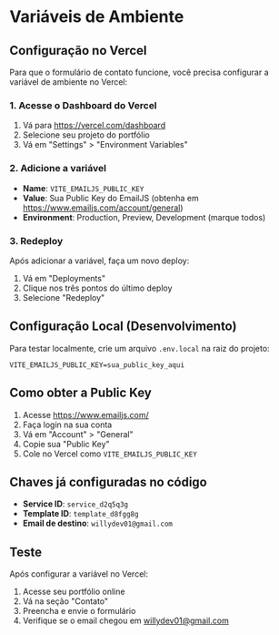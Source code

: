 # Variáveis de Ambiente

## Configuração no Vercel

Para que o formulário de contato funcione, você precisa configurar a variável de ambiente no Vercel:

### 1. Acesse o Dashboard do Vercel
1. Vá para https://vercel.com/dashboard
2. Selecione seu projeto do portfólio
3. Vá em "Settings" > "Environment Variables"

### 2. Adicione a variável
- **Name**: `VITE_EMAILJS_PUBLIC_KEY`
- **Value**: Sua Public Key do EmailJS (obtenha em https://www.emailjs.com/account/general)
- **Environment**: Production, Preview, Development (marque todos)

### 3. Redeploy
Após adicionar a variável, faça um novo deploy:
1. Vá em "Deployments"
2. Clique nos três pontos do último deploy
3. Selecione "Redeploy"

## Configuração Local (Desenvolvimento)

Para testar localmente, crie um arquivo `.env.local` na raiz do projeto:

```env
VITE_EMAILJS_PUBLIC_KEY=sua_public_key_aqui
```

## Como obter a Public Key

1. Acesse https://www.emailjs.com/
2. Faça login na sua conta
3. Vá em "Account" > "General"
4. Copie sua "Public Key"
5. Cole no Vercel como `VITE_EMAILJS_PUBLIC_KEY`

## Chaves já configuradas no código

- **Service ID**: `service_d2q5q3g`
- **Template ID**: `template_d8fgg8g`
- **Email de destino**: `willydev01@gmail.com`

## Teste

Após configurar a variável no Vercel:
1. Acesse seu portfólio online
2. Vá na seção "Contato"
3. Preencha e envie o formulário
4. Verifique se o email chegou em willydev01@gmail.com
